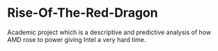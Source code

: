 # Rise-Of-The-Red-Dragon
Academic project which is a descriptive and predictive analysis of how AMD rose to power giving Intel a very hard time.
